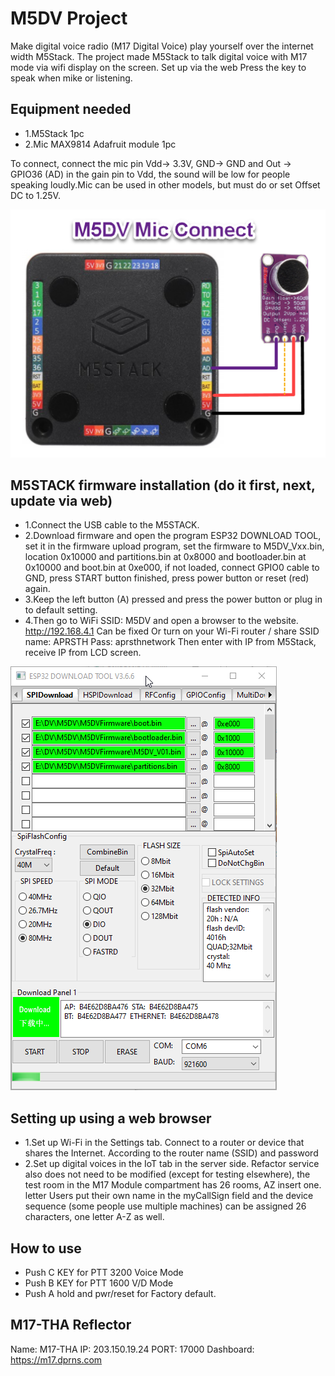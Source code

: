 # M5DV Project
Make digital voice radio (M17 Digital Voice) play yourself over the internet width M5Stack.
The project made M5Stack to talk digital voice with M17 mode via wifi display on the screen. Set up via the web Press the key to speak when mike or listening.

## Equipment needed
- 1.M5Stack 1pc
- 2.Mic MAX9814 Adafruit module 1pc

To connect, connect the mic pin Vdd-> 3.3V, GND-> GND and Out -> GPIO36 (AD) in the gain pin to Vdd, the sound will be low for people speaking loudly.Mic can be used in other models, but must do or set Offset DC to 1.25V.

![image](https://github.com/nakhonthai/M5DV/raw/main/img/M5DVMic.png)

## M5STACK firmware installation (do it first, next, update via web)
- 1.Connect the USB cable to the M5STACK.
- 2.Download firmware and open the program ESP32 DOWNLOAD TOOL, set it in the firmware upload program, set the firmware to M5DV_Vxx.bin, location 0x10000 and partitions.bin at 0x8000 and bootloader.bin at 0x10000 and boot.bin at 0xe000, if not loaded, connect GPIO0 cable to GND, press START button finished, press power button or reset (red) again.
- 3.Keep the left button (A) pressed and press the power button or plug in to default setting.
- 4.Then go to WiFi SSID: M5DV and open a browser to the website. http://192.168.4.1 Can be fixed Or turn on your Wi-Fi router / share SSID name: APRSTH Pass: aprsthnetwork Then enter with IP from M5Stack, receive IP from LCD screen.

![image](https://github.com/nakhonthai/M5DV/raw/main/img/ESP32Tool.png)

## Setting up using a web browser
- 1.Set up Wi-Fi in the Settings tab. Connect to a router or device that shares the Internet. According to the router name (SSID) and password
- 2.Set up digital voices in the IoT tab in the server side. Refactor service also does not need to be modified (except for testing elsewhere), the test room in the M17 Module compartment has 26 rooms, AZ insert one. letter Users put their own name in the myCallSign field and the device sequence (some people use multiple machines) can be assigned 26 characters, one letter A-Z as well.

## How to use
- Push C KEY for PTT 3200 Voice Mode
- Push B KEY for PTT 1600 V/D Mode
- Push A hold and pwr/reset for Factory default.

## M17-THA Reflector
Name: M17-THA
IP: 203.150.19.24
PORT: 17000
Dashboard: https://m17.dprns.com
